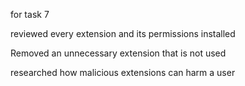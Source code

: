 for task 7

reviewed every extension and its permissions installed 

Removed an unnecessary extension that is not used

researched how malicious extensions can harm a user

